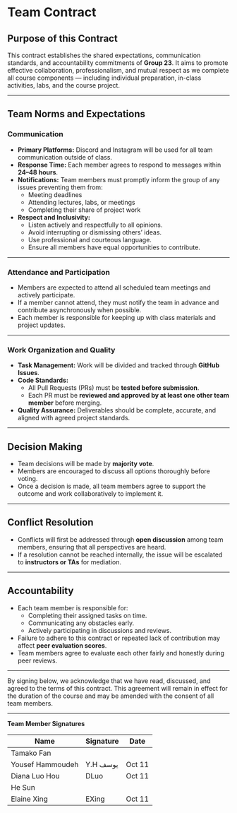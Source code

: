 # Team Contract

## Purpose of this Contract
This contract establishes the shared expectations, communication standards, and accountability commitments of **Group 23**. It aims to promote effective collaboration, professionalism, and mutual respect as we complete all course components — including individual preparation, in-class activities, labs, and the course project.

---

## Team Norms and Expectations

### Communication
* **Primary Platforms:** Discord and Instagram will be used for all team communication outside of class.
* **Response Time:** Each member agrees to respond to messages within **24–48 hours**.
* **Notifications:** Team members must promptly inform the group of any issues preventing them from:
    - Meeting deadlines
    - Attending lectures, labs, or meetings
    - Completing their share of project work
* **Respect and Inclusivity:**
    - Listen actively and respectfully to all opinions.
    - Avoid interrupting or dismissing others’ ideas.
    - Use professional and courteous language.
    - Ensure all members have equal opportunities to contribute.

---

### Attendance and Participation
* Members are expected to attend all scheduled team meetings and actively participate.
* If a member cannot attend, they must notify the team in advance and contribute asynchronously when possible.
* Each member is responsible for keeping up with class materials and project updates.

---

### Work Organization and Quality
* **Task Management:** Work will be divided and tracked through **GitHub Issues**.
* **Code Standards:**
    - All Pull Requests (PRs) must be **tested before submission**.
    - Each PR must be **reviewed and approved by at least one other team member** before merging.
* **Quality Assurance:** Deliverables should be complete, accurate, and aligned with agreed project standards.

---

## Decision Making
* Team decisions will be made by **majority vote**.
* Members are encouraged to discuss all options thoroughly before voting.
* Once a decision is made, all team members agree to support the outcome and work collaboratively to implement it.

---

## Conflict Resolution
* Conflicts will first be addressed through **open discussion** among team members, ensuring that all perspectives are heard.
* If a resolution cannot be reached internally, the issue will be escalated to **instructors or TAs** for mediation.

---

## Accountability
* Each team member is responsible for:
    - Completing their assigned tasks on time.
    - Communicating any obstacles early.
    - Actively participating in discussions and reviews.
* Failure to adhere to this contract or repeated lack of contribution may affect **peer evaluation scores**.
* Team members agree to evaluate each other fairly and honestly during peer reviews.

---

By signing below, we acknowledge that we have read, discussed, and agreed to the terms of this contract. This agreement will remain in effect for the duration of the course and may be amended with the consent of all team members.

---

**Team Member Signatures**

| Name | Signature | Date   |
|------|-----------|--------|
| Tamako Fan |           |        |
| Yousef Hammoudeh | Y.H يوسف  | Oct 11 |
| Diana Luo Hou | DLuo      | Oct 11 |
| He Sun |           |        |
| Elaine Xing | EXing     | Oct 11 |
